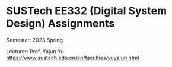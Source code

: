 # SUSTech EE332 (Digital System Design) Assignments

Semester: 2023 Spring

Lecturer: Prof. Yajun Yu https://www.sustech.edu.cn/en/faculties/yuyajun.html
